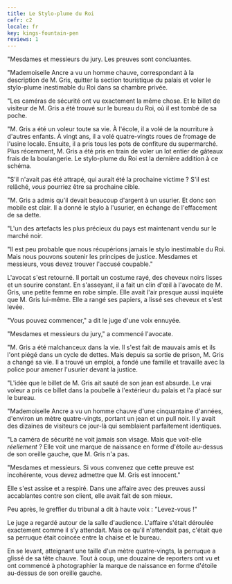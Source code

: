```yaml
---
title: Le Stylo-plume du Roi
cefr: c2
locale: fr
key: kings-fountain-pen
reviews: 1
---
```


"Mesdames et messieurs du jury. Les preuves sont concluantes.

"Mademoiselle Ancre a vu un homme chauve, correspondant à la description de M. Gris, quitter la section touristique du palais et voler le stylo-plume inestimable du Roi dans sa chambre privée.

"Les caméras de sécurité ont vu exactement la même chose. Et le billet de visiteur de M. Gris a été trouvé sur le bureau du Roi, où il est tombé de sa poche.

"M. Gris a été un voleur toute sa vie. À l'école, il a volé de la nourriture à d'autres enfants. À vingt ans, il a volé quatre-vingts roues de fromage de l'usine locale. Ensuite, il a pris tous les pots de confiture du supermarché. Plus récemment, M. Gris a été pris en train de voler un lot entier de gâteaux frais de la boulangerie. Le stylo-plume du Roi est la dernière addition à ce schéma.

"S'il n'avait pas été attrapé, qui aurait été la prochaine victime ? S'il est relâché, *vous* pourriez être sa prochaine cible.

"M. Gris a admis qu'il devait beaucoup d'argent à un usurier. Et donc son mobile est clair. Il a donné le stylo à l'usurier, en échange de l'effacement de sa dette.

"L'un des artefacts les plus précieux du pays est maintenant vendu sur le marché noir.

"Il est peu probable que nous récupérions jamais le stylo inestimable du Roi. Mais nous pouvons soutenir les principes de justice. Mesdames et messieurs, vous devez trouver l'accusé coupable."

L'avocat s'est retourné. Il portait un costume rayé, des cheveux noirs lisses et un sourire constant. En s'asseyant, il a fait un clin d'œil à l'avocate de M. Gris, une petite femme en robe simple. Elle avait l'air presque aussi inquiète que M. Gris lui-même. Elle a rangé ses papiers, a lissé ses cheveux et s'est levée.

"Vous pouvez commencer," a dit le juge d'une voix ennuyée.

"Mesdames et messieurs du jury," a commencé l'avocate.

"M. Gris a été malchanceux dans la vie. Il s'est fait de mauvais amis et ils l'ont piégé dans un cycle de dettes. Mais depuis sa sortie de prison, M. Gris a changé sa vie. Il a trouvé un emploi, a fondé une famille et travaille avec la police pour amener l'usurier devant la justice.

"L'idée que le billet de M. Gris ait sauté de son jean est absurde. Le vrai voleur a pris ce billet dans la poubelle à l'extérieur du palais et l'a placé sur le bureau.

"Mademoiselle Ancre a vu un homme chauve d'une cinquantaine d'années, d'environ un mètre quatre-vingts, portant un jean et un pull noir. Il y avait des dizaines de visiteurs ce jour-là qui semblaient parfaitement identiques.

"La caméra de sécurité ne voit jamais son visage. Mais que voit-elle *réellement* ? Elle voit une marque de naissance en forme d'étoile au-dessus de son oreille gauche, que M. Gris n'a pas.

"Mesdames et messieurs. Si vous convenez que cette preuve est incohérente, vous devez admettre que M. Gris est innocent."

Elle s'est assise et a respiré. Dans une affaire avec des preuves aussi accablantes contre son client, elle avait fait de son mieux.

Peu après, le greffier du tribunal a dit à haute voix : "Levez-vous !"

Le juge a regardé autour de la salle d'audience. L'affaire s'était déroulée exactement comme il s'y attendait. Mais ce qu'il n'attendait pas, c'était que sa perruque était coincée entre la chaise et le bureau.

En se levant, atteignant une taille d'un mètre quatre-vingts, la perruque a glissé de sa tête chauve. Tout à coup, une douzaine de reporters ont vu et ont commencé à photographier la marque de naissance en forme d'étoile au-dessus de son oreille gauche.